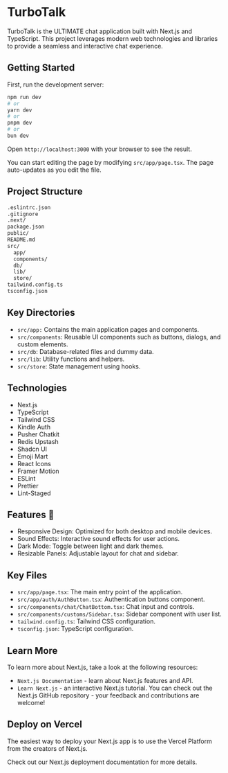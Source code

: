 # TurboTalk

TurboTalk is the ULTIMATE chat application built with Next.js and TypeScript. This project leverages modern web technologies and libraries to provide a seamless and interactive chat experience.

## Getting Started

First, run the development server:

```bash
npm run dev
# or
yarn dev
# or
pnpm dev
# or
bun dev

```
Open `http://localhost:3000` with your browser to see the result.

You can start editing the page by modifying `src/app/page.tsx`. The page auto-updates as you edit the file.

## Project Structure 
```bash
.eslintrc.json
.gitignore
.next/
package.json
public/
README.md
src/
  app/
  components/
  db/
  lib/
  store/
tailwind.config.ts
tsconfig.json
```
## Key Directories
- `src/app:` Contains the main application pages and components.
- `src/components`: Reusable UI components such as buttons, dialogs, and custom elements.
- `src/db`: Database-related files and dummy data.
- `src/lib`: Utility functions and helpers.
- `src/store`: State management using hooks.

## Technologies

- Next.js
- TypeScript
- Tailwind CSS
- Kindle Auth
- Pusher Chatkit
- Redis Upstash
- Shadcn UI
- Emoji Mart
- React Icons
- Framer Motion
- ESLint
- Prettier
- Lint-Staged
  

## Features 💫
- Responsive Design: Optimized for both desktop and mobile devices.
- Sound Effects: Interactive sound effects for user actions.
- Dark Mode: Toggle between light and dark themes.
- Resizable Panels: Adjustable layout for chat and sidebar.

## Key Files
- `src/app/page.tsx`: The main entry point of the application.
- `src/app/auth/AuthButton.tsx`: Authentication buttons component.
- `src/components/chat/ChatBottom.tsx`: Chat input and controls.
- `src/components/customs/Sidebar.tsx`: Sidebar component with user list.
- `tailwind.config.ts`: Tailwind CSS configuration.
- `tsconfig.json`: TypeScript configuration.

## Learn More
To learn more about Next.js, take a look at the following resources:

- `Next.js Documentation` - learn about Next.js features and API.
- `Learn Next.js` - an interactive Next.js tutorial.
You can check out the Next.js GitHub repository - your feedback and contributions are welcome!

## Deploy on Vercel
The easiest way to deploy your Next.js app is to use the Vercel Platform from the creators of Next.js.

Check out our Next.js deployment documentation for more details.


